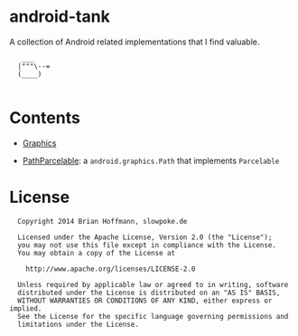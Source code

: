 android-tank
============

A collection of Android related implementations that I find valuable.


```
   ___
  |"""\--=
  (____)
  
```


Contents
=========


* [Graphics](de/slowpoke/androidtank/graphics)
 - [PathParcelable](de/slowpoke/androidtank/graphics/PathParcelable.java): a `android.graphics.Path` that implements `Parcelable`
  

License
=======

```
  Copyright 2014 Brian Hoffmann, slowpoke.de

  Licensed under the Apache License, Version 2.0 (the "License");
  you may not use this file except in compliance with the License.
  You may obtain a copy of the License at

	http://www.apache.org/licenses/LICENSE-2.0
 
  Unless required by applicable law or agreed to in writing, software
  distributed under the License is distributed on an "AS IS" BASIS,
  WITHOUT WARRANTIES OR CONDITIONS OF ANY KIND, either express or implied.
  See the License for the specific language governing permissions and
  limitations under the License.
```

